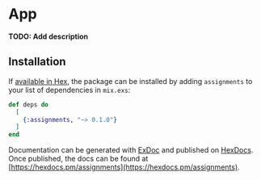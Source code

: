 # App

**TODO: Add description**

## Installation

If [available in Hex](https://hex.pm/docs/publish), the package can be installed
by adding `assignments` to your list of dependencies in `mix.exs`:

```elixir
def deps do
  [
    {:assignments, "~> 0.1.0"}
  ]
end
```

Documentation can be generated with [ExDoc](https://github.com/elixir-lang/ex_doc)
and published on [HexDocs](https://hexdocs.pm). Once published, the docs can
be found at [https://hexdocs.pm/assignments](https://hexdocs.pm/assignments).

